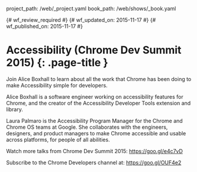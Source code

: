 project_path: /web/_project.yaml
book_path: /web/shows/_book.yaml

{# wf_review_required #}
{# wf_updated_on: 2015-11-17 #}
{# wf_published_on: 2015-11-17 #}

# Accessibility (Chrome Dev Summit 2015) {: .page-title }

Join Alice Boxhall to learn about all the work that Chrome has been doing to make Accessibility simple for developers.

Alice Boxhall is a software engineer working on accessibility features for Chrome, and the creator of the Accessibility Developer Tools extension and library.

Laura Palmaro is the Accessibility Program Manager for the Chrome and Chrome OS teams at Google. She collaborates with the engineers, designers, and product managers to make Chrome accessible and usable across platforms, for people of all abilities.

Watch more talks from Chrome Dev Summit 2015: https://goo.gl/e4c7vD

Subscribe to the Chrome Developers channel at: https://goo.gl/OUF4e2
